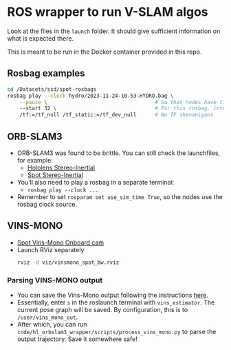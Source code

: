 # ROS wrapper to run V-SLAM algos

Look at the files in the `launch` folder. It should give sufficient information on what is expected there.

This is meant to be run in the Docker container provided in this repo.

## Rosbag examples
```bash
cd /Datasets/ssd/spot-rosbags
rosbag play --clock hydro/2023-11-24-10-53-HYDRO.bag \
    --pause \                                   # So that nodes have time to startup properly
    --start 32 \                                # For this rosbag, interesting stuff happens here
    /tf:=/tf_null /tf_static:=/tf_dev_null      # No TF shenanigans
```

## ORB-SLAM3

- ORB-SLAM3 was found to be brittle. You can still check the launchfiles, for example:
  - [Hololens Stereo-Inertial](./launch/hl_stereo_imu.launch)
  - [Spot Stereo-Inertial](./launch/hl_stereo_imu.launch)
- You'll also need to play a rosbag in a separate terminal:
  - `rosbag play --clock ...`
- Remember to set `rosparam set use_sim_time True`, so the nodes use the rosbag clock source.

## VINS-MONO
- [Spot Vins-Mono Onboard cam](./launch/spot_stereo_imu.launch)
- Launch RViz separately
   ```bash
   rviz -d viz/vinsmono_spot_bw.rviz
   ```

### Parsing VINS-MONO output
- You can save the Vins-Mono output following the instructions [here](https://github.com/HKUST-Aerial-Robotics/VINS-Mono?tab=readme-ov-file#3-visual-inertial-odometry-and-pose-graph-reuse-on-public-datasets).
- Essentially, enter `s` in the roslaunch terminal with `vins_estimator`. The current pose graph will be saved. By configuration, this is to `/user/vins_mono_out`.
- After which, you can run `code/hl_orbslam3_wrapper/scripts/process_vins_mono.py` to parse the output trajectory. Save it somewhere safe!
